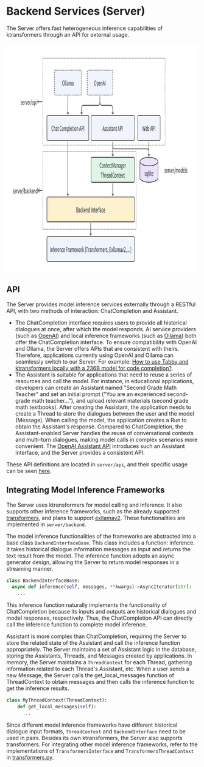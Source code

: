 # Backend Services (Server)
The Server offers fast heterogeneous inference capabilities of ktransformers through an API for external usage.

<img src="server-arch.png" height="600" alt="Server architecture">

## API

The Server provides model inference services externally through a RESTful API, with two methods of interaction: ChatCompletion and Assistant.

- The ChatCompletion interface requires users to provide all historical dialogues at once, after which the model responds. AI service providers (such as [OpenAI](https://platform.openai.com/docs/api-reference/chat/create)) and local inference frameworks (such as [Ollama](https://github.com/ollama/ollama/blob/main/docs/api.md)) both offer the ChatCompletion interface. To ensure compatibility with OpenAI and Ollama, the Server offers APIs that are consistent with theirs. Therefore, applications currently using OpenAI and Ollama can seamlessly switch to our Server. For example: [How to use Tabby and ktransformers locally with a 236B model for code completion?](tabby.md).
- The Assistant is suitable for applications that need to reuse a series of resources and call the model. For instance, in educational applications, developers can create an Assistant named "Second Grade Math Teacher" and set an initial prompt ("You are an experienced second-grade math teacher..."), and upload relevant materials (second grade math textbooks). After creating the Assistant, the application needs to create a Thread to store the dialogues between the user and the model (Message). When calling the model, the application creates a Run to obtain the Assistant's response. Compared to ChatCompletion, the Assistant-enabled Server handles the reuse of conversational contexts and multi-turn dialogues, making model calls in complex scenarios more convenient. The [OpenAI Assistant API](https://platform.openai.com/docs/api-reference/assistants/createAssistant) introduces such an Assistant interface, and the Server provides a consistent API.

These API definitions are located in `server/api`, and their specific usage can be seen [here](api.md).

## Integrating Model Inference Frameworks

The Server uses ktransformers for model calling and inference. It also supports other inference frameworks, such as the already supported [transformers](https://huggingface.co/docs/transformers/index), and plans to support [exllamav2](https://github.com/turboderp/exllamav2). These functionalities are implemented in `server/backend`.

The model inference functionalities of the frameworks are abstracted into a base class `BackendInterfaceBase`. This class includes a function: inference. It takes historical dialogue information messages as input and returns the text result from the model. The inference function adopts an async generator design, allowing the Server to return model responses in a streaming manner.

```python
class BackendInterfaceBase:
  async def inference(self, messages, **kwargs)->AsyncIterator[str]:
    ...
```

This inference function naturally implements the functionality of ChatCompletion because its inputs and outputs are historical dialogues and model responses, respectively. Thus, the ChatCompletion API can directly call the inference function to complete model inference.

Assistant is more complex than ChatCompletion, requiring the Server to store the related state of the Assistant and call the inference function appropriately. The Server maintains a set of Assistant logic in the database, storing the Assistants, Threads, and Messages created by applications. In memory, the Server maintains a `ThreadContext` for each Thread, gathering information related to each Thread's Assistant, etc. When a user sends a new Message, the Server calls the get_local_messages function of ThreadContext to obtain messages and then calls the inference function to get the inference results.

```python
class MyThreadContext(ThreadContext):
    def get_local_messages(self):
      ...
```

Since different model inference frameworks have different historical dialogue input formats, `ThreadContext` and `BackendInterface` need to be used in pairs. Besides its own ktransformers, the Server also supports transformers. For integrating other model inference frameworks, refer to the implementations of `TransformersInterface` and `TransformersThreadContext` in [transformers.py](https://github.com/kvcache-ai/ktransformers-dev/blob/main/ktransformers/server/backend/interfaces/transformers.py). 
